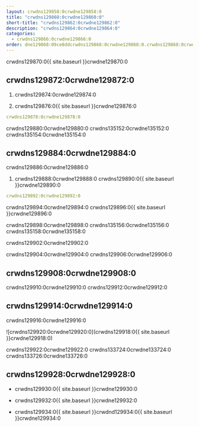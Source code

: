 ```yaml
---
layout: crwdns129858:0crwdne129858:0
title: "crwdns129860:0crwdne129860:0"
short-title: "crwdns129862:0crwdne129862:0"
description: "crwdns129864:0crwdne129864:0"
categories:
  - crwdns129866:0crwdne129866:0
order: dne129868:09ce8ddcrwdns129868:0crwdne129868:0.crwdns129868:0crwdne129868:01028027crwdns129868:0crwdne129868:0
---
```

crwdns129870:0{{ site.baseurl }}crwdne129870:0

## crwdns129872:0crwdne129872:0

1. crwdns129874:0crwdne129874:0

2. crwdns129876:0{{ site.baseurl }}crwdne129876:0

```yaml
crwdns129878:0crwdne129878:0
```

crwdns129880:0crwdne129880:0 crwdns135152:0crwdne135152:0 crwdns135154:0crwdne135154:0

## crwdns129884:0crwdne129884:0

crwdns129886:0crwdne129886:0

1. crwdns129888:0crwdne129888:0 crwdns129890:0{{ site.baseurl }}crwdne129890:0 

```yaml
crwdns129892:0crwdne129892:0
```

crwdns129894:0crwdne129894:0 crwdns129896:0{{ site.baseurl }}crwdne129896:0

crwdns129898:0crwdne129898:0 crwdns135156:0crwdne135156:0 crwdns135158:0crwdne135158:0

crwdns129902:0crwdne129902:0

crwdns129904:0crwdne129904:0 crwdns129906:0crwdne129906:0

## crwdns129908:0crwdne129908:0

crwdns129910:0crwdne129910:0 crwdns129912:0crwdne129912:0

## crwdns129914:0crwdne129914:0

crwdns129916:0crwdne129916:0

![crwdns129920:0crwdne129920:0](crwdns129918:0{{ site.baseurl }}crwdne129918:0)

crwdns129922:0crwdne129922:0 crwdns133724:0crwdne133724:0 crwdns133726:0crwdne133726:0

## crwdns129928:0crwdne129928:0

- crwdns129930:0{{ site.baseurl }}crwdne129930:0

- crwdns129932:0{{ site.baseurl }}crwdne129932:0

- crwdns129934:0{{ site.baseurl }}crwdnd129934:0{{ site.baseurl }}crwdne129934:0